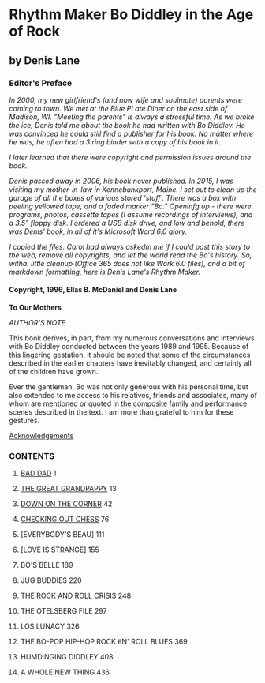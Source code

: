# Rhythm Maker Bo Diddley in the Age of Rock
## by Denis Lane

### Editor's Preface
*In 2000, my new girlfriend's (and now wife and soulmate) parents were coming to town.  We met at the Blue PLate Diner on the east side of Madison, WI.  "Meeting the parents" is always a stressful time.  As we broke the ice, Denis told me about the book he had written with Bo Diddley.  He was convinced he could still find a publisher for his book.  No matter where he was, he often had a 3 ring binder with a copy of his book in it.*

*I later learned that there were copyright and permission issues around the book.*

*Denis passed away in 2006, his book never published.  In 2015, I was visiting my mother-in-law in Kennebunkport, Maine. I set out to clean up the garage of all the boxes of various stored 'stuff'.  There was a box with peeling yellowed tape, and a faded marker "Bo."  Openinfg up - there were programs, photos, cassette tapes (I assume recordings of interviews), and a 3.5" floppy disk.  I ordered a USB disk drive, and low and behold, there was Denis' book, in all of it's Microsoft Word 6.0 glory.*

*I copied the files. Carol had always askedm me if I could post this story to the web, remove all copyrights, and let the world read the Bo's history.  So, witha. little cleanup (Office 365 does not like Work 6.0 files), and a bit of markdown formatting, here is Denis Lane's Rhythm Maker.*



#### Copyright, 1996, Ellas B. McDaniel and Denis Lane






**To Our Mothers**



*AUTHOR'S NOTE*


This book derives, in part, from my numerous conversations and interviews with Bo Diddley conducted between the years 1989 and 1995.  Because of this lingering gestation, it should be noted that some of the circumstances described in the earlier chapters have inevitably changed, and certainly all of the children have grown.

Ever the gentleman, Bo was not only generous with his personal time, but also extended to me access to his relatives, friends and associates, many of whom are mentioned or quoted in the composite family and performance scenes described in the text.  I am more than grateful to him for these gestures.


[Acknowledgements](acknowlegements.md)

### CONTENTS


1. [BAD DAD](chapter1.md)					  1

2. [THE GREAT GRANDPAPPY](chapter2.md)					 13

3. [DOWN ON THE CORNER](chapter3.md)					 	 42

4. [CHECKING OUT CHESS](chapter4.md)					 	 76

5. [EVERYBODY'S BEAU]						111

6. [LOVE IS STRANGE]						155

7. BO'S BELLE							189

8. JUG BUDDIES							220

9. THE ROCK AND ROLL CRISIS					248

10. THE OTELSBERG FILE						297

11. LOS LUNACY							326

12. THE BO-POP HIP-HOP ROCK ëN' ROLL BLUES		369

13. HUMDINGING DIDDLEY						408

14. A WHOLE NEW THING						436



